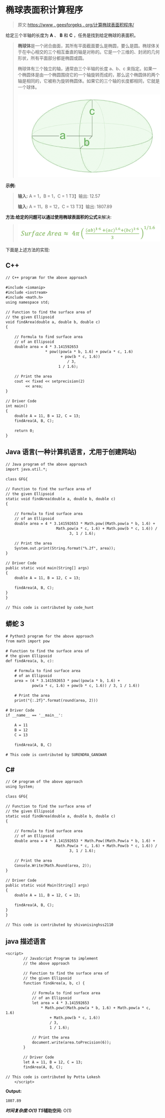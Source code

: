 # 椭球表面积计算程序

> 原文:[https://www . geesforgeks . org/计算椭球表面积程序/](https://www.geeksforgeeks.org/program-to-calculate-surface-area-of-ellipsoid/)

给定三个半轴的长度为 **A** 、 **B** 和 **C** ，任务是找到给定椭球的表面积。

> **椭球体**是一个闭合曲面，其所有平面截面要么是椭圆，要么是圆。椭球体关于在中心相交的三个相互垂直的轴是对称的。它是一个三维的、封闭的几何形状，所有平面部分都是椭圆或圆。
> 
> 椭球体有三个独立的轴，通常由三个半轴的长度 a、b、c 来指定。如果一个椭圆体是由一个椭圆围绕它的一个轴旋转而成的，那么这个椭圆体的两个轴是相同的，它被称为旋转椭圆体。如果它的三个轴的长度都相同，它就是一个球体。
> 
> [![](img/d4d3b388991786f354ea97044e9df6cd.png)](https://media.geeksforgeeks.org/wp-content/uploads/20210721091533/Screenshot1076758.jpg)

**示例:**

> **输入:** A = 1，B = 1，C = 1
> T3】输出: 12.57
> 
> **输入:** A = 11，B = 12，C = 13
> T3】输出: 1807.89

**方法:**给定的问题可以通过使用椭球**表面积的公式**来解决:

> ![](img/838e422ef3fcecf03eff7df93e039dac.png)

下面是上述方法的实现:

## C++

```
// C++ program for the above approach

#include <iomanip>
#include <iostream>
#include <math.h>
using namespace std;

// Function to find the surface area of
// the given Ellipsoid
void findArea(double a, double b, double c)
{

    // Formula to find surface area
    // of an Ellipsoid
    double area = 4 * 3.141592653
                  * pow((pow(a * b, 1.6) + pow(a * c, 1.6)
                         + pow(b * c, 1.6))
                            / 3,
                        1 / 1.6);

    // Print the area
    cout << fixed << setprecision(2)
         << area;
}

// Driver Code
int main()
{
    double A = 11, B = 12, C = 13;
    findArea(A, B, C);

    return 0;
}
```

## Java 语言(一种计算机语言，尤用于创建网站)

```
// Java program of the above approach
import java.util.*;

class GFG{

// Function to find the surface area of
// the given Ellipsoid
static void findArea(double a, double b, double c)
{

    // Formula to find surface area
    // of an Ellipsoid
    double area = 4 * 3.141592653 * Math.pow((Math.pow(a * b, 1.6) +
                       Math.pow(a * c, 1.6) + Math.pow(b * c, 1.6)) /
                             3, 1 / 1.6);

    // Print the area
    System.out.print(String.format("%.2f", area));
}

// Driver Code
public static void main(String[] args)
{
    double A = 11, B = 12, C = 13;

    findArea(A, B, C);
}
}

// This code is contributed by code_hunt
```

## 蟒蛇 3

```
# Python3 program for the above approach
from math import pow

# Function to find the surface area of
# the given Ellipsoid
def findArea(a, b, c):

    # Formula to find surface area
    # of an Ellipsoid
    area = (4 * 3.141592653 * pow((pow(a * b, 1.6) +
            pow(a * c, 1.6) + pow(b * c, 1.6)) / 3, 1 / 1.6))

    # Print the area
    print("{:.2f}".format(round(area, 2)))

# Driver Code
if __name__ == '__main__':

    A = 11
    B = 12
    C = 13

    findArea(A, B, C)

# This code is contributed by SURENDRA_GANGWAR
```

## C#

```
// C# program of the above approach
using System;

class GFG{

// Function to find the surface area of
// the given Ellipsoid
static void findArea(double a, double b, double c)
{

    // Formula to find surface area
    // of an Ellipsoid
    double area = 4 * 3.141592653 * Math.Pow((Math.Pow(a * b, 1.6) +
                       Math.Pow(a * c, 1.6) + Math.Pow(b * c, 1.6)) /
                             3, 1 / 1.6);

    // Print the area
    Console.Write(Math.Round(area, 2));
}

// Driver Code
public static void Main(String[] args)
{
    double A = 11, B = 12, C = 13;

    findArea(A, B, C);
}
}

// This code is contributed by shivanisinghss2110
```

## java 描述语言

```
<script>
        // JavaScript Program to implement
        // the above approach

        // Function to find the surface area of
        // the given Ellipsoid
        function findArea(a, b, c) {

            // Formula to find surface area
            // of an Ellipsoid
            let area = 4 * 3.141592653
                * Math.pow((Math.pow(a * b, 1.6) + Math.pow(a * c, 1.6)
                    + Math.pow(b * c, 1.6))
                    / 3,
                    1 / 1.6);

            // Print the area
            document.write(area.toPrecision(6));
        }

        // Driver Code
        let A = 11, B = 12, C = 13;
        findArea(A, B, C);

// This code is contributed by Potta Lokesh
    </script>
```

**Output:** 

```
1807.89
```

***时间复杂度:**O(1)*
T5**辅助空间:** O(1)